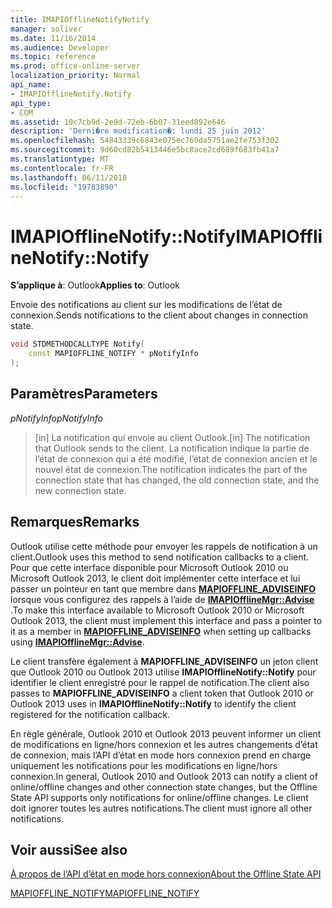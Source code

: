 ```yaml
---
title: IMAPIOfflineNotifyNotify
manager: soliver
ms.date: 11/16/2014
ms.audience: Developer
ms.topic: reference
ms.prod: office-online-server
localization_priority: Normal
api_name:
- IMAPIOfflineNotify.Notify
api_type:
- COM
ms.assetid: 10c7cb9d-2e9d-72eb-6b07-31eed892e646
description: 'Derni�re modification�: lundi 25 juin 2012'
ms.openlocfilehash: 54843339c6843e075ec769da5751ae2fe753f302
ms.sourcegitcommit: 9d60cd82b5413446e5bc8ace2cd689f683fb41a7
ms.translationtype: MT
ms.contentlocale: fr-FR
ms.lasthandoff: 06/11/2018
ms.locfileid: "19783890"
---
```

# <a name="imapiofflinenotifynotify"></a><span data-ttu-id="43451-103">IMAPIOfflineNotify::Notify</span><span class="sxs-lookup"><span data-stu-id="43451-103">IMAPIOfflineNotify::Notify</span></span>

  
  
<span data-ttu-id="43451-104">**S’applique à**: Outlook</span><span class="sxs-lookup"><span data-stu-id="43451-104">**Applies to**: Outlook</span></span> 
  
<span data-ttu-id="43451-105">Envoie des notifications au client sur les modifications de l’état de connexion.</span><span class="sxs-lookup"><span data-stu-id="43451-105">Sends notifications to the client about changes in connection state.</span></span>
  
```cpp
void STDMETHODCALLTYPE Notify(  
    const MAPIOFFLINE_NOTIFY * pNotifyInfo 
);
```

## <a name="parameters"></a><span data-ttu-id="43451-106">Paramètres</span><span class="sxs-lookup"><span data-stu-id="43451-106">Parameters</span></span>

 <span data-ttu-id="43451-107">_pNotifyInfo_</span><span class="sxs-lookup"><span data-stu-id="43451-107">_pNotifyInfo_</span></span>
  
> <span data-ttu-id="43451-108">[in] La notification qui envoie au client Outlook.</span><span class="sxs-lookup"><span data-stu-id="43451-108">[in] The notification that Outlook sends to the client.</span></span> <span data-ttu-id="43451-109">La notification indique la partie de l’état de connexion qui a été modifié, l’état de connexion ancien et le nouvel état de connexion.</span><span class="sxs-lookup"><span data-stu-id="43451-109">The notification indicates the part of the connection state that has changed, the old connection state, and the new connection state.</span></span>
    
## <a name="remarks"></a><span data-ttu-id="43451-110">Remarques</span><span class="sxs-lookup"><span data-stu-id="43451-110">Remarks</span></span>

<span data-ttu-id="43451-111">Outlook utilise cette méthode pour envoyer les rappels de notification à un client.</span><span class="sxs-lookup"><span data-stu-id="43451-111">Outlook uses this method to send notification callbacks to a client.</span></span> <span data-ttu-id="43451-112">Pour que cette interface disponible pour Microsoft Outlook 2010 ou Microsoft Outlook 2013, le client doit implémenter cette interface et lui passer un pointeur en tant que membre dans **[MAPIOFFLINE_ADVISEINFO](mapioffline_adviseinfo.md)** lorsque vous configurez des rappels à l’aide de **[IMAPIOfflineMgr::Advise ](imapiofflinemgr-advise.md)**.</span><span class="sxs-lookup"><span data-stu-id="43451-112">To make this interface available to Microsoft Outlook 2010 or Microsoft Outlook 2013, the client must implement this interface and pass a pointer to it as a member in **[MAPIOFFLINE_ADVISEINFO](mapioffline_adviseinfo.md)** when setting up callbacks using **[IMAPIOfflineMgr::Advise](imapiofflinemgr-advise.md)**.</span></span> 
  
<span data-ttu-id="43451-113">Le client transfère également à **MAPIOFFLINE_ADVISEINFO** un jeton client que Outlook 2010 ou Outlook 2013 utilise **IMAPIOfflineNotify::Notify** pour identifier le client enregistré pour le rappel de notification.</span><span class="sxs-lookup"><span data-stu-id="43451-113">The client also passes to **MAPIOFFLINE_ADVISEINFO** a client token that Outlook 2010 or Outlook 2013 uses in **IMAPIOfflineNotify::Notify** to identify the client registered for the notification callback.</span></span> 
  
<span data-ttu-id="43451-114">En règle générale, Outlook 2010 et Outlook 2013 peuvent informer un client de modifications en ligne/hors connexion et les autres changements d’état de connexion, mais l’API d’état en mode hors connexion prend en charge uniquement les notifications pour les modifications en ligne/hors connexion.</span><span class="sxs-lookup"><span data-stu-id="43451-114">In general, Outlook 2010 and Outlook 2013 can notify a client of online/offline changes and other connection state changes, but the Offline State API supports only notifications for online/offline changes.</span></span> <span data-ttu-id="43451-115">Le client doit ignorer toutes les autres notifications.</span><span class="sxs-lookup"><span data-stu-id="43451-115">The client must ignore all other notifications.</span></span>
  
## <a name="see-also"></a><span data-ttu-id="43451-116">Voir aussi</span><span class="sxs-lookup"><span data-stu-id="43451-116">See also</span></span>



[<span data-ttu-id="43451-117">À propos de l’API d’état en mode hors connexion</span><span class="sxs-lookup"><span data-stu-id="43451-117">About the Offline State API</span></span>](about-the-offline-state-api.md)
  
[<span data-ttu-id="43451-118">MAPIOFFLINE_NOTIFY</span><span class="sxs-lookup"><span data-stu-id="43451-118">MAPIOFFLINE_NOTIFY</span></span>](mapioffline_notify.md)

